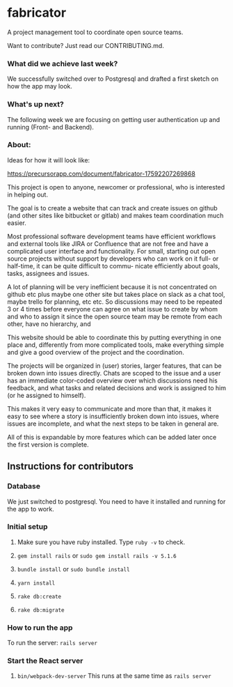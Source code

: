 # fabricator
A project management tool to coordinate open source teams.

Want to contribute? Just read our CONTRIBUTING.md.

### What did we achieve last week?

We successfully switched over to Postgresql and drafted a first sketch on how the app may look.

### What's up next?

The following week we are focusing on getting user authentication up and running (Front- and Backend).

### About:

Ideas for how it will look like:

https://precursorapp.com/document/fabricator-17592207269868

This project is open to anyone, newcomer or professional, who is interested in helping out.

The goal is to create a website that can track and create issues on github
(and other sites like bitbucket or gitlab) and makes team coordination much easier.

Most professional software development teams have efficient workflows and external tools like JIRA or Confluence
that are not free and have a complicated user interface and functionality. For small, starting out open source
projects without support by developers who can work on it full- or half-time, it can be quite difficult to commu-
nicate efficiently about goals, tasks, assignees and issues.

A lot of planning will be very inefficient because it is not concentrated on github etc plus maybe one other site but
takes place on slack as a chat tool, maybe trello for planning, etc etc. So discussions may need to be repeated 3
or 4 times before everyone can agree on what issue to create by whom and who to assign it since the open source
team may be remote from each other, have no hierarchy, and

This website should be able to coordinate this by putting everything in one place and, differently from
more complicated tools, make everything simple and give a good overview of the project and the coordination.

The projects will be organized in (user) stories, larger features, that can be broken down into issues directly.
Chats are scoped to the issue and a user has an immediate color-coded overview over which discussions need his
feedback, and what tasks and related decisions and work is assigned to him (or he assigned to himself).

This makes it very easy to communicate and more than that, it makes it easy to see where a story is insufficiently
broken down into issues, where issues are incomplete, and what the next steps to be taken in general are.

All of this is expandable by more features which can be added later once the first version is complete.


## Instructions for contributors

### Database
We just switched to postgresql. You need to have it installed and running for the app to work.

### Initial setup
1. Make sure you have ruby installed. Type `ruby -v` to check.

2. `gem install rails` or `sudo gem install rails -v 5.1.6`

3. `bundle install` or `sudo bundle install`

4. `yarn install`

5. `rake db:create`

6. `rake db:migrate`

### How to run the app

To run the server: `rails server`

### Start the React server
1. `bin/webpack-dev-server`
This runs at the same time as `rails server`
